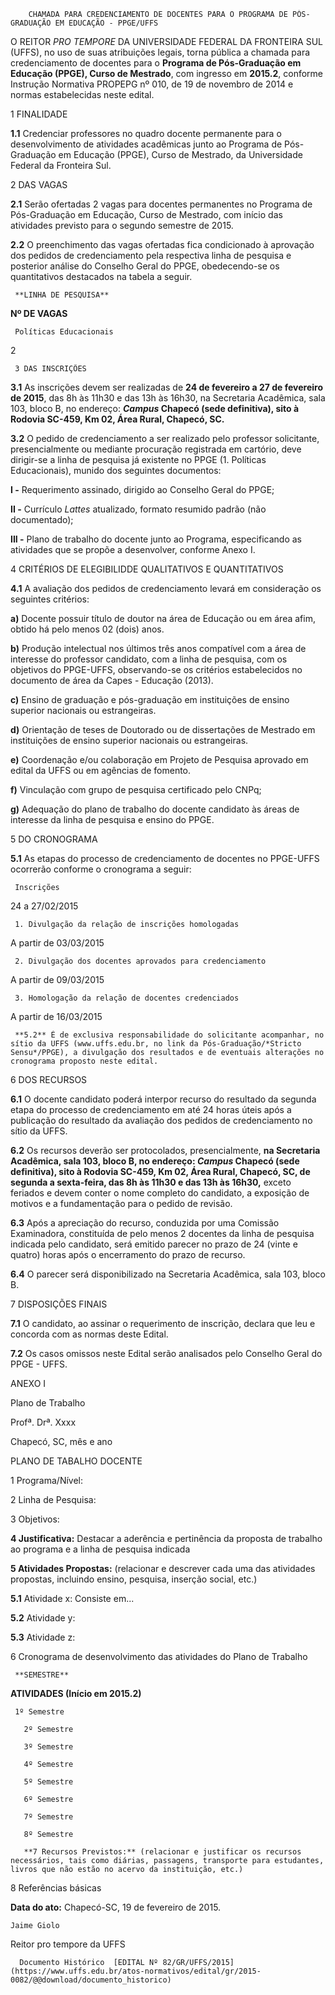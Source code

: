         CHAMADA PARA CREDENCIAMENTO DE DOCENTES PARA O PROGRAMA DE PÓS-GRADUAÇÃO EM EDUCAÇÃO - PPGE/UFFS  

O REITOR *PRO TEMPORE* DA UNIVERSIDADE FEDERAL DA FRONTEIRA SUL (UFFS), no uso de suas atribuições legais, torna pública a chamada para credenciamento de docentes para o **Programa de Pós-Graduação em Educação (PPGE), Curso de Mestrado**, com ingresso em **2015.2**, conforme Instrução Normativa PROPEPG nº 010, de 19 de novembro de 2014 e normas estabelecidas neste edital.

 1 FINALIDADE

 **1.1** Credenciar professores no quadro docente permanente para o desenvolvimento de atividades acadêmicas junto ao Programa de Pós-Graduação em Educação (PPGE), Curso de Mestrado, da Universidade Federal da Fronteira Sul.

 2 DAS VAGAS

 **2.1** Serão ofertadas 2 vagas para docentes permanentes no Programa de Pós-Graduação em Educação, Curso de Mestrado, com início das atividades previsto para o segundo semestre de 2015.

 **2.2** O preenchimento das vagas ofertadas fica condicionado à aprovação dos pedidos de credenciamento pela respectiva linha de pesquisa e posterior análise do Conselho Geral do PPGE, obedecendo-se os quantitativos destacados na tabela a seguir.

     **LINHA DE PESQUISA**

   **Nº DE VAGAS**

     Políticas Educacionais

   2

     3 DAS INSCRIÇÕES

 **3.1** As inscrições devem ser realizadas de **24 de fevereiro a 27 de fevereiro de 2015**, das 8h às 11h30 e das 13h às 16h30, na Secretaria Acadêmica, sala 103, bloco B, no endereço: ***Campus* Chapecó (sede definitiva), sito à Rodovia SC-459, Km 02, Área Rural, Chapecó, SC.**

 **3.2** O pedido de credenciamento a ser realizado pelo professor solicitante, presencialmente ou mediante procuração registrada em cartório, deve dirigir-se a linha de pesquisa já existente no PPGE (1. Políticas Educacionais), munido dos seguintes documentos:

 **I -** Requerimento assinado, dirigido ao Conselho Geral do PPGE;

 **II -** Currículo *Lattes* atualizado, formato resumido padrão (não documentado);

 **III -** Plano de trabalho do docente junto ao Programa, especificando as atividades que se propõe a desenvolver, conforme Anexo I.

 4 CRITÉRIOS DE ELEGIBILIDDE QUALITATIVOS E QUANTITATIVOS

 **4.1** A avaliação dos pedidos de credenciamento levará em consideração os seguintes critérios:

 **a)** Docente possuir título de doutor na área de Educação ou em área afim, obtido há pelo menos 02 (dois) anos.

 **b)** Produção intelectual nos últimos três anos compatível com a área de interesse do professor candidato, com a linha de pesquisa, com os objetivos do PPGE-UFFS, observando-se os critérios estabelecidos no documento de área da Capes - Educação (2013).

 **c)** Ensino de graduação e pós-graduação em instituições de ensino superior nacionais ou estrangeiras.

 **d)** Orientação de teses de Doutorado ou de dissertações de Mestrado em instituições de ensino superior nacionais ou estrangeiras.

 **e)** Coordenação e/ou colaboração em Projeto de Pesquisa aprovado em edital da UFFS ou em agências de fomento.

 **f)** Vinculação com grupo de pesquisa certificado pelo CNPq;

 **g)** Adequação do plano de trabalho do docente candidato às áreas de interesse da linha de pesquisa e ensino do PPGE.

 5 DO CRONOGRAMA

 **5.1** As etapas do processo de credenciamento de docentes no PPGE-UFFS ocorrerão conforme o cronograma a seguir:

     Inscrições 

   24 a 27/02/2015

     1. Divulgação da relação de inscrições homologadas

   A partir de 03/03/2015

     2. Divulgação dos docentes aprovados para credenciamento

   A partir de 09/03/2015

     3. Homologação da relação de docentes credenciados 

   A partir de 16/03/2015

     **5.2** É de exclusiva responsabilidade do solicitante acompanhar, no sítio da UFFS (www.uffs.edu.br, no link da Pós-Graduação/*Stricto Sensu*/PPGE), a divulgação dos resultados e de eventuais alterações no cronograma proposto neste edital.

 6 DOS RECURSOS

 **6.1** O docente candidato poderá interpor recurso do resultado da segunda etapa do processo de credenciamento em até 24 horas úteis após a publicação do resultado da avaliação dos pedidos de credenciamento no sítio da UFFS.

 **6.2** Os recursos deverão ser protocolados, presencialmente, **na Secretaria Acadêmica, sala 103, bloco B, no endereço: *Campus* Chapecó (sede definitiva), sito à Rodovia SC-459, Km 02, Área Rural, Chapecó, SC, de segunda a sexta-feira, das 8h às 11h30 e das 13h às 16h30,** exceto feriados e devem conter o nome completo do candidato, a exposição de motivos e a fundamentação para o pedido de revisão.

 **6.3** Após a apreciação do recurso, conduzida por uma Comissão Examinadora, constituída de pelo menos 2 docentes da linha de pesquisa indicada pelo candidato, será emitido parecer no prazo de 24 (vinte e quatro) horas após o encerramento do prazo de recurso.

 **6.4** O parecer será disponibilizado na Secretaria Acadêmica, sala 103, bloco B.

 7 DISPOSIÇÕES FINAIS

 **7.1** O candidato, ao assinar o requerimento de inscrição, declara que leu e concorda com as normas deste Edital.

 **7.2** Os casos omissos neste Edital serão analisados pelo Conselho Geral do PPGE - UFFS.

  

 ANEXO I

      

  

  

 Plano de Trabalho

  

  

  

  

  

  

  

 Profª. Drª. Xxxx

  

  

  

  

  

  

  

  

  

  

  

 Chapecó, SC, mês e ano

  

  

  

       

 PLANO DE TABALHO DOCENTE

 1 Programa/Nível:

 2 Linha de Pesquisa:

 3 Objetivos:

 **4 Justificativa:** Destacar a aderência e pertinência da proposta de trabalho ao programa e a linha de pesquisa indicada

 **5 Atividades Propostas:** (relacionar e descrever cada uma das atividades propostas, incluindo ensino, pesquisa, inserção social, etc.)

 **5.1** Atividade x: Consiste em...

 **5.2** Atividade y:

 **5.3** Atividade z:

 6 Cronograma de desenvolvimento das atividades do Plano de Trabalho

     **SEMESTRE**

   **ATIVIDADES (Início em 2015.2)**

     1º Semestre

       2º Semestre

       3º Semestre

       4º Semestre

       5º Semestre

       6º Semestre

       7º Semestre

       8º Semestre

       **7 Recursos Previstos:** (relacionar e justificar os recursos necessários, tais como diárias, passagens, transporte para estudantes, livros que não estão no acervo da instituição, etc.)

 8 Referências básicas

  

   **Data do ato:** Chapecó-SC, 19 de fevereiro de 2015.   
 

    Jaime Giolo   
 Reitor pro tempore da UFFS 

      Documento Histórico  [EDITAL Nº 82/GR/UFFS/2015](https://www.uffs.edu.br/atos-normativos/edital/gr/2015-0082/@@download/documento_historico)     
      
